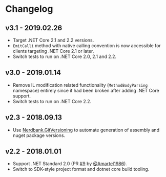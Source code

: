 # Changelog

## v3.1 - 2019.02.26
- Target .NET Core 2.1 and 2.2 versions.
- `EmitCalli` method with native calling convention is now accessible for clients targeting .NET Core 2.1 or later.
- Switch tests to run on .NET Core 2.0, 2.1 and 2.2.

## v3.0 - 2019.01.14
- Remove IL modification related functionality (`MethodBodyParsing` namespace) entirely since it had been broken 
  after adding .NET Core support.
- Switch tests to run on .NET Core 2.2.

## v2.3 - 2018.09.13
- Use [Nerdbank.GitVersioning](https://github.com/AArnott/Nerdbank.GitVersioning) to automate generation of assembly 
  and nuget package versions.

## v2.2 - 2018.01.01
- Support .NET Standard 2.0 (PR [#9](https://github.com/skbkontur/gremit/pull/9) 
  by [@Amartel1986](https://github.com/Amartel1986)).
- Switch to SDK-style project format and dotnet core build tooling.

